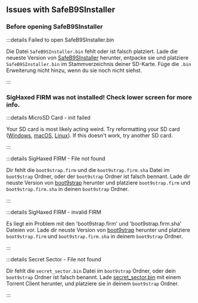 ## Issues with SafeB9SInstaller

### Before opening SafeB9SInstaller

:::details Failed to open SafeB9SInstaller.bin

Die Datei `SafeB9SInstaller.bin` fehlt oder ist falsch platziert. Lade die neueste Version von [SafeB9SInstaller](https://github.com/d0k3/SafeB9SInstaller/releases/download/v0.0.7/SafeB9SInstaller-20170605-122940.zip) herunter, entpacke sie und platziere `SafeB9SInstaller.bin` im Stammverzeichnis deiner SD-Karte. Füge die `.bin` Erweiterung nicht hinzu, wenn du sie noch nicht siehst.

:::

### SigHaxed FIRM was not installed! Check lower screen for more info.

:::details MicroSD Card - init failed

Your SD card is most likely acting weird. Try reformatting your SD card ([Windows](formatting-sd-\(windows\)), [macOS](formatting-sd-\(mac\)), [Linux](formatting-sd-\(linux\))). If this doesn't work, try another SD card.

:::

:::details SigHaxed FIRM - File not found

Dir fehlt die `boot9strap.firm` und die `boot9strap.firm.sha` Datei im `boot9strap` Ordner, oder der `boot9strap` Ordner ist falsch bennant. Lade dir neuste Version von [boot9strap](https://github.com/SciresM/boot9strap/releases/download/1.4/boot9strap-1.4.zip) herunter und platziere `boot9strap.firm` und `boot9strap.firm.sha` in deinen `boot9strap` Ordner.

:::

:::details SigHaxed FIRM - invalid FIRM

Es liegt ein Problem mit den 'boot9strap.firm' und 'boot9strap.firm.sha' Dateien vor. Lade dir neuste Version von [boot9strap](https://github.com/SciresM/boot9strap/releases/download/1.4/boot9strap-1.4.zip) herunter und platziere `boot9strap.firm` und `boot9strap.firm.sha` in deinem `boot9strap` Ordner.

:::

:::details Secret Sector - File not found

Dir fehlt die `secret_sector.bin` Datei im `boot9strap` Ordner, oder dein `boot9strap` Ordner ist falsch benannt. Lade [secret_sector.bin](magnet:?xt=urn:btih:15a3c97acf17d67af98ae8657cc66820cc58f655\&dn=secret_sector.bin\&tr=udp%3a%2f%2ftracker.torrent.eu.org%3a451%2fannounce\&tr=udp%3a%2f%2ftracker.lelux.fi%3a6969%2fannounce\&tr=udp%3a%2f%2ftracker.loadbt.com%3a6969%2fannounce\&tr=udp%3a%2f%2ftracker.moeking.me%3a6969%2fannounce\&tr=udp%3a%2f%2ftracker.monitorit4.me%3a6969%2fannounce\&tr=udp%3a%2f%2ftracker.ololosh.space%3a6969%2fannounce\&tr=udp%3a%2f%2ftracker.pomf.se%3a80%2fannounce\&tr=udp%3a%2f%2ftracker.srv00.com%3a6969%2fannounce\&tr=udp%3a%2f%2ftracker.theoks.net%3a6969%2fannounce\&tr=udp%3a%2f%2ftracker.tiny-vps.com%3a6969%2fannounce\&tr=udp%3a%2f%2fopen.tracker.cl%3a1337%2fannounce\&tr=udp%3a%2f%2ftracker.zerobytes.xyz%3a1337%2fannounce\&tr=udp%3a%2f%2ftracker1.bt.moack.co.kr%3a80%2fannounce\&tr=udp%3a%2f%2fvibe.sleepyinternetfun.xyz%3a1738%2fannounce\&tr=udp%3a%2f%2fwww.torrent.eu.org%3a451%2fannounce\&tr=udp%3a%2f%2ftracker.openbittorrent.com%3a6969%2fannounce\&tr=udp%3a%2f%2f9.rarbg.com%3a2810%2fannounce\&tr=udp%3a%2f%2ftracker.opentrackr.org%3a1337%2fannounce\&tr=udp%3a%2f%2fexodus.desync.com%3a6969%2fannounce\&tr=http%3a%2f%2fopenbittorrent.com%3a80%2fannounce) mit einem Torrent Client herunter, und platziere sie in deinem `boot9strap` Ordner.

:::
